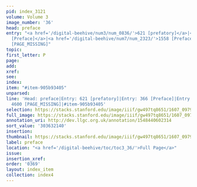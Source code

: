 ```yaml
---
pid: index_3121
volume: Volume 3
image_number: '36'
head: preface
entry: "<a href='/digital-beehive/num3/num_0836/'>621 [prefatory]</a>|<a href='/digital-beehive/num2/num_0436/'>366
  [Preface]</a>|<a href='/digital-beehive/num7/num_2323/'>1558 [Preface]</a>|4600
  [PAGE_MISSING]"
topic:
first_letter: P
page:
add:
xref:
see:
index:
item: "#item-905b93405"
unparsed:
line: 'Head: preface|Entry: 621 [prefatory]|Entry: 366 [Preface]|Entry: 1558 [Preface]|Entry:
  4600 [PAGE_MISSING]|#item-905b93405'
selection: https://stacks.stanford.edu/image/iiif/gw497tq8651/1607_0979/1862,2140,707,163/full/0/default.jpg
full_image: https://stacks.stanford.edu/image/iiif/gw497tq8651/1607_0979/full/full/0/default.jpg
annotation_uri: http://dev.llgc.org.uk/annotation/1548440602314
sort_value: '303632140'
insertion:
thumbnail: https://stacks.stanford.edu/image/iiif/gw497tq8651/1607_0979/1862,2140,707,163/150,/0/default.jpg
label: preface
location: "<a href='/digital-beehive/toc/toc3_36/'>Full Page</a>"
issue:
insertion_xref:
order: '0369'
layout: index_item
collection: index4
---
```

